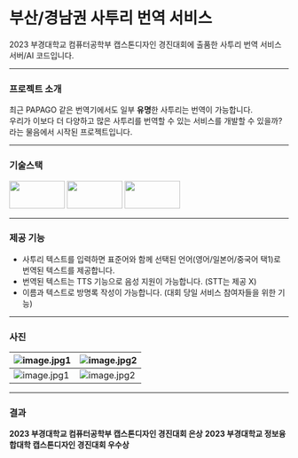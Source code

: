 # 부산/경남권 사투리 번역 서비스

2023 부경대학교 컴퓨터공학부 캡스톤디자인 경진대회에 출품한 사투리 번역 서비스 서버/AI 코드입니다.

---
### 프로젝트 소개

최근 PAPAGO 같은 번역기에서도 일부 **유명**한 사투리는 번역이 가능합니다. <br>
우리가 이보다 더 다양하고 많은 사투리를 번역할 수 있는 서비스를 개발할 수 있을까?라는 물음에서 시작된 프로젝트입니다.

---
### 기술스택
<div align=left> 
  <img src="https://img.shields.io/badge/fastapi-009688?style=for-the-badge&logo=fastapi&logoColor=white" width=100 height=50/>
  <img src="https://img.shields.io/badge/mysql-4479A1?style=for-the-badge&logo=mysql&logoColor=white" width=100 height=50/>
  <img src="https://img.shields.io/badge/pytorch-EE4C2C?style=for-the-badge&logo=pytorch&logoColor=white" width=100 height=50/>
</div>

---
### 제공 기능

- 사투리 텍스트를 입력하면 표준어와 함께 선택된 언어(영어/일본어/중국어 택1)로 번역된 텍스트를 제공합니다.
- 번역된 텍스트는 TTS 기능으로 음성 지원이 가능합니다. (STT는 제공 X)
- 이름과 텍스트로 방명록 작성이 가능합니다. (대회 당일 서비스 참여자들을 위한 기능)

---

### 사진
![image.jpg1](https://velog.velcdn.com/images/taegong_s/post/26fcc3c1-f14a-4199-82ea-7c81471f5dca/image.png) |![image.jpg2](https://velog.velcdn.com/images/taegong_s/post/ccb5d069-ce55-45f6-a16b-b6c8dba3ea82/image.png)
--- | --- |
![image.jpg1](https://velog.velcdn.com/images/taegong_s/post/673cf46f-daf3-491e-a412-d7f0a010ad67/image.png) |![image.jpg2](https://velog.velcdn.com/images/taegong_s/post/e290f66f-47dc-4c06-910d-a78005908b0e/image.png)

---
### 결과

**2023 부경대학교 컴퓨터공학부 캡스톤디자인 경진대회 은상**
**2023 부경대학교 정보융합대학 캡스톤디자인 경진대회 우수상**
